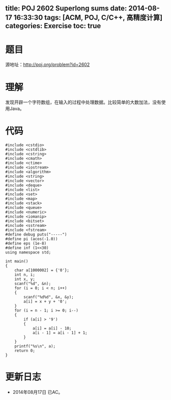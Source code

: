 title: POJ 2602 Superlong sums
date: 2014-08-17 16:33:30
tags: [ACM, POJ, C/C++, 高精度计算]
categories: Exercise
toc: true
---
# 题目
源地址：http://poj.org/problem?id=2602

# 理解
发现开辟一个字符数组，在输入的过程中处理数据。比较简单的大数加法，没有使用Java。

<!-- more -->

# 代码
```
#include <cstdio>
#include <cstdlib>
#include <cstring>
#include <cmath>
#include <ctime>
#include <iostream>
#include <algorithm>
#include <string>
#include <vector>
#include <deque>
#include <list>
#include <set>
#include <map>
#include <stack>
#include <queue>
#include <numeric>
#include <iomanip>
#include <bitset>
#include <sstream>
#include <fstream>
#define debug puts("-----")
#define pi (acos(-1.0))
#define eps (1e-8)
#define inf (1<<30)
using namespace std;

int main()
{
    char a[1000002] = {'0'};
    int n, i;
    int x, y;
    scanf("%d", &n);
    for (i = 0; i < n; i++)
    {
        scanf("%d%d", &x, &y);
        a[i] = x + y + '0';
    }
    for (i = n - 1; i >= 0; i--)
    {
        if (a[i] > '9')
        {
            a[i] = a[i] - 10;
            a[i - 1] = a[i - 1] + 1;
        }
    }
    printf("%s\n", a);
    return 0;
}
```

# 更新日志
- 2014年08月17日 已AC。